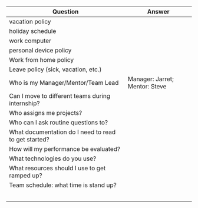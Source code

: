 | Question                                             | Answer                                          |
|------------------------------------------------------|-------------------------------------------------|
| vacation policy                                      |                                                 |
| holiday schedule                                     |                                                 |
| work computer                                        |                                                 |
| personal device policy                               |                                                 |
| Work from home policy                                |                                                 |
| Leave policy (sick, vacation, etc.)                  |                                                 |
| Who is my Manager/Mentor/Team Lead                   | Manager: Jarret; Mentor: Steve |
| Can I move to different teams during internship?     |                                                 |
| Who assigns me projects?                             |                                                 |
| Who can I ask routine questions to?                  |                                                 |
| What documentation do I need to read to get started? |                                                 |
| How will my performance be evaluated?                |                                                 |
| What technologies do you use?                        |                                                 |
| What resources should I use to get ramped up?        |                                                 |
| Team schedule: what time is stand up?                |                                                 |
|                                                      |                                                 |
|                                                      |                                                 |
|                                                      |                                                 |
|                                                      |                                                 |
|                                                      |                                                 |
